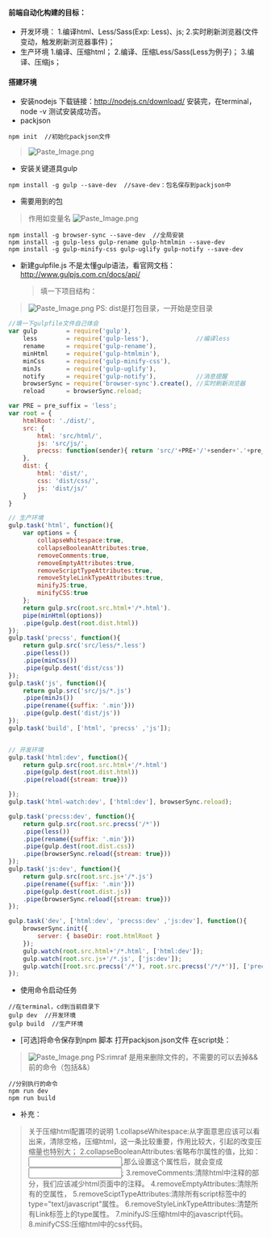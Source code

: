#### 前端自动化构建的目标：
- 开发环境：
1.编译html、Less/Sass(Exp: Less)、js;
2.实时刷新浏览器(文件变动，触发刷新浏览器事件)；
- 生产环境
1.编译、压缩html；
2.编译、压缩Less/Sass(Less为例子)；
3.编译、压缩js；

#### 搭建环境
- 安装nodejs
下载链接：http://nodejs.cn/download/
安装完，在terminal，node -v 测试安装成功否。
- packjson
```
npm init  //初始化packjson文件
```
>![Paste_Image.png](http://upload-images.jianshu.io/upload_images/2838289-bd1ca352df7d4d0f.png?imageMogr2/auto-orient/strip%7CimageView2/2/w/1240)

- 安装关键道具gulp
```
npm install -g gulp --save-dev  //save-dev：包名保存到packjson中
```
- 需要用到的包
>作用如变量名
>![Paste_Image.png](http://upload-images.jianshu.io/upload_images/2838289-fe93bb7fb0317229.png?imageMogr2/auto-orient/strip%7CimageView2/2/w/1240)

  ```
npm install -g browser-sync --save-dev  //全局安装
npm install -g gulp-less gulp-rename gulp-htmlmin --save-dev 
npm install -g gulp-minify-css gulp-uglify gulp-notify --save-dev
```
- 新建gulpfile.js
不是太懂gulp语法，看官网文档：http://www.gulpjs.com.cn/docs/api/

  >填一下项目结构：
>![Paste_Image.png](http://upload-images.jianshu.io/upload_images/2838289-f3af59a70c6a340a.png?imageMogr2/auto-orient/strip%7CimageView2/2/w/1240)
>PS: dist是打包目录，一开始是空目录


```js
//填一下gulpfile文件自己体会
var gulp 		= require('gulp'),
	less 		= require('gulp-less'),				//编译less
	rename 		= require('gulp-rename'),	
	minHtml		= require('gulp-htmlmin'),	
	minCss 		= require('gulp-minify-css'),
	minJs 		= require('gulp-uglify'),
	notify		= require('gulp-notify'),			//消息提醒
	browserSync	= require('browser-sync').create(),	//实时刷新浏览器
	reload 		= browserSync.reload;

var PRE = pre_suffix = 'less';
var root = {
	htmlRoot: './dist/',
	src: {
		html: 'src/html/',
		js: 'src/js/',
		precss: function(sender){ return 'src/'+PRE+'/'+sender+'.'+pre_suffix; }
	},
	dist: {
		html: 'dist/',
		css: 'dist/css/',
		js: 'dist/js/'
	}
}

// 生产环境
gulp.task('html', function(){
	var options = {
		collapseWhitespace:true,
		collapseBooleanAttributes:true,
		removeComments:true,
		removeEmptyAttributes:true,
		removeScriptTypeAttributes:true,
		removeStyleLinkTypeAttributes:true,
		minifyJS:true,
		minifyCSS:true
	};
	return gulp.src(root.src.html+'/*.html').
	pipe(minHtml(options))
	.pipe(gulp.dest(root.dist.html))
});
gulp.task('precss', function(){
	return gulp.src('src/less/*.less')
	.pipe(less())
	.pipe(minCss())
	.pipe(gulp.dest('dist/css'))
});
gulp.task('js', function(){
	return gulp.src('src/js/*.js')
	.pipe(minJs())
	.pipe(rename({suffix: '.min'}))
	.pipe(gulp.dest('dist/js'))
});
gulp.task('build', ['html', 'precss' ,'js']);


// 开发环境
gulp.task('html:dev', function(){
	return gulp.src(root.src.html+'/*.html')
	.pipe(gulp.dest(root.dist.html))
	.pipe(reload({stream: true}))

});
gulp.task('html-watch:dev', ['html:dev'], browserSync.reload);

gulp.task('precss:dev', function(){
	return gulp.src(root.src.precss('/*'))
	.pipe(less())
	.pipe(rename({suffix: '.min'}))
	.pipe(gulp.dest(root.dist.css))
	.pipe(browserSync.reload({stream: true}))
});
gulp.task('js:dev', function(){
	return gulp.src(root.src.js+'/*.js')
	.pipe(rename({suffix: '.min'}))
	.pipe(gulp.dest(root.dist.js))
	.pipe(browserSync.reload({stream: true}))
});

gulp.task('dev', ['html:dev', 'precss:dev' ,'js:dev'], function(){
	browserSync.init({
		server: { baseDir: root.htmlRoot }
	});
	gulp.watch(root.src.html+'/*.html', ['html:dev']);
	gulp.watch(root.src.js+'/*.js', ['js:dev']);
	gulp.watch([root.src.precss('/*'), root.src.precss('/*/*')], ['precss:dev']);
});
```

- 使用命令启动任务
```
//在terminal，cd到当前目录下
gulp dev  //开发环境
gulp build  //生产环境
```

- [可选]将命令保存到npm 脚本
打开packjson.json文件
在script处：
>![Paste_Image.png](http://upload-images.jianshu.io/upload_images/2838289-78f514f120445330.png?imageMogr2/auto-orient/strip%7CimageView2/2/w/1240)
>PS:rimraf 是用来删除文件的，不需要的可以去掉&&前的命令（包括&&）
```
//分别执行的命令
npm run dev
npm run build
```

- 补充：
>关于压缩html配置项的说明
1.collapseWhitespace:从字面意思应该可以看出来，清除空格，压缩html，这一条比较重要，作用比较大，引起的改变压缩量也特别大；
2.collapseBooleanAttributes:省略布尔属性的值，比如：<input checked="checked"/>,那么设置这个属性后，就会变成 <input checked/>;
3.removeComments:清除html中注释的部分，我们应该减少html页面中的注释。
4.removeEmptyAttributes:清除所有的空属性，
5.removeSciptTypeAttributes:清除所有script标签中的type="text/javascript"属性。
6.removeStyleLinkTypeAttributes:清楚所有Link标签上的type属性。
7.minifyJS:压缩html中的javascript代码。
8.minifyCSS:压缩html中的css代码。
